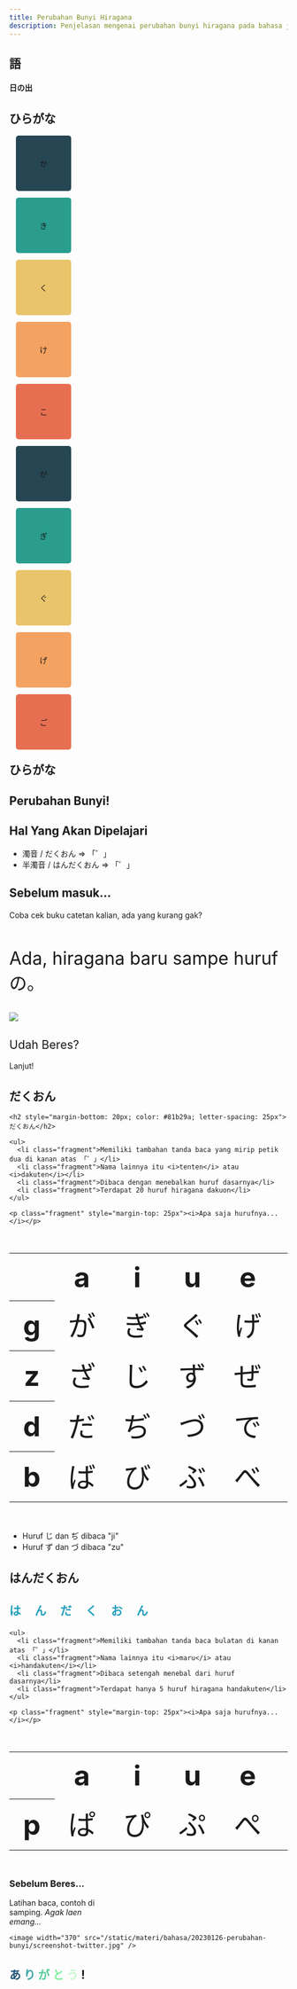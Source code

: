 ```yaml
---
title: Perubahan Bunyi Hiragana
description: Penjelasan mengenai perubahan bunyi hiragana pada bahasa jepang
---
```


<section>
  <h1>語</h1>

  <h4>日の出</h4>
</section>

<section data-auto-animate data-auto-animate-easing="cubic-bezier(0.770, 0.000, 0.175, 1.000)">
  <h2>ひらがな</h2>

  <div class="r-hstack justify-center">
    <div data-id="box1" style="background: #264653; width: 100px; height: 100px; margin: 12px; border-radius: 5px; display: flex; align-items: center; justify-content: center;">か</div>
    <div data-id="box2" style="background: #2a9d8f; width: 100px; height: 100px; margin: 12px; border-radius: 5px; display: flex; align-items: center; justify-content: center;">き</div>
    <div data-id="box3" style="background: #e9c46a; width: 100px; height: 100px; margin: 12px; border-radius: 5px; display: flex; align-items: center; justify-content: center;">く</div>
    <div data-id="box3" style="background: #f4a261; width: 100px; height: 100px; margin: 12px; border-radius: 5px; display: flex; align-items: center; justify-content: center;">け</div>
    <div data-id="box3" style="background: #e76f51; width: 100px; height: 100px; margin: 12px; border-radius: 5px; display: flex; align-items: center; justify-content: center;">こ</div>
  </div>
</section>

<section data-auto-animate data-auto-animate-easing="cubic-bezier(0.770, 0.000, 0.175, 1.000)">
  <div class="r-hstack justify-center">
    <div data-id="box1" data-auto-animate-delay="0"  style="background: #264653; width: 100px; height: 100px; margin: 12px; border-radius: 5px; display: flex; align-items: center; justify-content: center;">が</div>
    <div data-id="box2" data-auto-animate-delay="0.1" style="background: #2a9d8f; width: 100px; height: 100px; margin: 12px; border-radius: 5px; display: flex; align-items: center; justify-content: center;">ぎ</div>
    <div data-id="box3" data-auto-animate-delay="0.2" style="background: #e9c46a; width: 100px; height: 100px; margin: 12px; border-radius: 5px; display: flex; align-items: center; justify-content: center;">ぐ</div>
    <div data-id="box3" data-auto-animate-delay="0.3" style="background: #f4a261; width: 100px; height: 100px; margin: 12px; border-radius: 5px; display: flex; align-items: center; justify-content: center;">げ</div>
    <div data-id="box3" data-auto-animate-delay="0.4" style="background: #e76f51; width: 100px; height: 100px; margin: 12px; border-radius: 5px; display: flex; align-items: center; justify-content: center;">ご</div>
  </div>

  <h2 style="margin-top: 20px">ひらがな</h2>
</section>

<section data-transition="concave" data-transition-speed="slow">
  <h1 style="text-transform: none">Perubahan Bunyi!</h1>
</section>

<section>
  <h2 style="text-transform: none">Hal Yang Akan Dipelajari</h2>
  
  <ul>
    <li class="fragment">濁音 / だくおん   =>   「゛」</li>
    <li class="fragment">半濁音 / はんだくおん   =>   「゜」</li>
  </ul>
</section>

<section data-transition="fade">
  <h2 style="text-transform: none">Sebelum masuk...</h2>

  <h4 style="text-transform: none; font-weight: normal;">Coba cek buku catetan kalian, ada yang kurang gak?</h4>

  <p class="fragment" style="margin-top: 50px; font-size: 32px;">Ada, hiragana baru sampe huruf の。</p>

</section>

<section data-transition="none"></section>

<section data-transition="fade">
  <image src="/static/materi/bahasa/20230126-perubahan-bunyi/Hiragana.png" />
</section>

<section>
  <h1 style="text-transform: none; font-weight: normal;">Udah Beres?</h1>

  <p class="fragment up">Lanjut!</p>
</section>

<section data-auto-animate data-auto-animate-easing="cubic-bezier(0.770, 0.000, 0.175, 1.000)">
    <h2>だくおん</h2>
</section>

<section data-auto-animate data-auto-animate-easing="cubic-bezier(0.770, 0.000, 0.175, 1.000)">
    
    <h2 style="margin-bottom: 20px; color: #81b29a; letter-spacing: 25px">だくおん</h2>

    <ul>
      <li class="fragment">Memiliki tambahan tanda baca yang mirip petik dua di kanan atas 「゛」</li>
      <li class="fragment">Nama lainnya itu <i>tenten</i> atau <i>dakuten</i></li>
      <li class="fragment">Dibaca dengan menebalkan huruf dasarnya</li>
      <li class="fragment">Terdapat 20 huruf hiragana dakuon</li>
    </ul>

    <p class="fragment" style="margin-top: 25px"><i>Apa saja hurufnya...</i></p>

</section>

<section data-transition="fade">

  <table style="font-size: 50px">
  <tr>
    <th> </th>
    <th>a</th>
    <th>i</th>
    <th>u</th>
    <th>e</th>
    <th>o</th>
  </tr>
  <tr>
    <th>g</th>
    <td>が</td>
    <td>ぎ</td>
    <td>ぐ</td>
    <td>げ</td>
    <td>ご</td>
  </tr>
  <tr>
    <th>z</th>
    <td>ざ</td>
    <td>じ</td>
    <td>ず</td>
    <td>ぜ</td>
    <td>ぞ</td>
  </tr>
  <tr>
    <th>d</th>
    <td>だ</td>
    <td>ぢ</td>
    <td>づ</td>
    <td>で</td>
    <td>ど</td>
  </tr>
  <tr>
    <th>b</th>
    <td>ば</td>
    <td>び</td>
    <td>ぶ</td>
    <td>べ</td>
    <td>ぼ</td>
  </tr>
</table>

<ul style="margin-top: 25px">
  <li>Huruf じ dan ぢ dibaca "ji"</li>
  <li>Huruf ず dan づ dibaca "zu"</li>
</ul>

</section>

<section data-transition="none"></section>

<section data-auto-animate data-auto-animate-easing="cubic-bezier(0.770, 0.000, 0.175, 1.000)">
    <h2>はんだくおん</h2>
</section>

<section data-auto-animate data-auto-animate-easing="cubic-bezier(0.770, 0.000, 0.175, 1.000)">
    <h2 style="margin-bottom: 20px; color: #219ebc; letter-spacing: 25px">はんだくおん</h2>

    <ul>
      <li class="fragment">Memiliki tambahan tanda baca bulatan di kanan atas 「゜」</li>
      <li class="fragment">Nama lainnya itu <i>maru</i> atau <i>handakuten</i></li>
      <li class="fragment">Dibaca setengah menebal dari huruf dasarnya</li>
      <li class="fragment">Terdapat hanya 5 huruf hiragana handakuten</li>
    </ul>

    <p class="fragment" style="margin-top: 25px"><i>Apa saja hurufnya...</i></p>

</section>

<section data-transition="fade">

  <table style="font-size: 50px">
    <tr>
      <th> </th>
      <th>a</th>
      <th>i</th>
      <th>u</th>
      <th>e</th>
      <th>o</th>
    </tr>
    <tr>
      <th>p</th>
      <td>ぱ</td>
      <td>ぴ</td>
      <td>ぷ</td>
      <td>ぺ</td>
      <td>ぽ</td>
    </tr>
  </table>

</section>

<section>
  <h3 style="text-transform: none">Sebelum Beres...</h3>

  <div class="fragment r-hstack">
      <p style="width: 38%; margin-right: 20px">Latihan baca, contoh di samping. <i>Agak laen emang...</i></p>

    <image width="370" src="/static/materi/bahasa/20230126-perubahan-bunyi/screenshot-twitter.jpg" />

  </div>
</section>

<section data-transition="convex">
  <h1>
    <span style="color: #22577a">あ</span>
    <span style="color: #38a3a5">り</span>
    <span style="color: #57cc99">が</span>
    <span style="color: #80ed99">と</span>
    <span style="color: #c7f9cc">う</span>
    <span>!</span>
  </h1>
</section>
